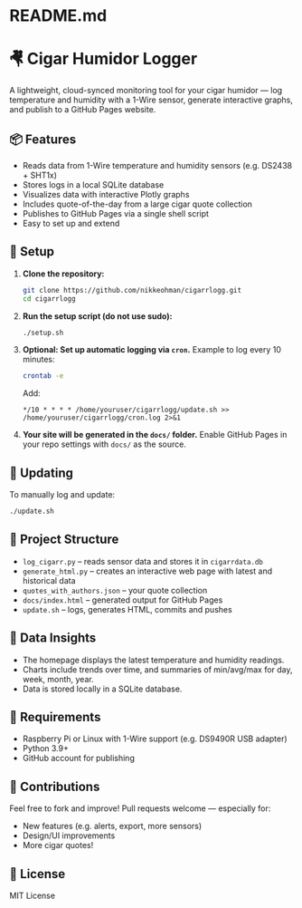 # README.md
# 🤻 Cigar Humidor Logger

A lightweight, cloud-synced monitoring tool for your cigar humidor — log temperature and humidity with a 1-Wire sensor, generate interactive graphs, and publish to a GitHub Pages website.

## 📦 Features

- Reads data from 1-Wire temperature and humidity sensors (e.g. DS2438 + SHT1x)
- Stores logs in a local SQLite database
- Visualizes data with interactive Plotly graphs
- Includes quote-of-the-day from a large cigar quote collection
- Publishes to GitHub Pages via a single shell script
- Easy to set up and extend

## 🔧 Setup

1. **Clone the repository:**
   ```bash
   git clone https://github.com/nikkeohman/cigarrlogg.git
   cd cigarrlogg
   ```

2. **Run the setup script (do not use sudo):**
   ```bash
   ./setup.sh
   ```

3. **Optional: Set up automatic logging via `cron`.**
   Example to log every 10 minutes:
   ```bash
   crontab -e
   ```
   Add:
   ```cron
   */10 * * * * /home/youruser/cigarrlogg/update.sh >> /home/youruser/cigarrlogg/cron.log 2>&1
   ```

4. **Your site will be generated in the `docs/` folder.**
   Enable GitHub Pages in your repo settings with `docs/` as the source.

## 🔁 Updating

To manually log and update:
```bash
./update.sh
```

## 📂 Project Structure

- `log_cigarr.py` – reads sensor data and stores it in `cigarrdata.db`
- `generate_html.py` – creates an interactive web page with latest and historical data
- `quotes_with_authors.json` – your quote collection
- `docs/index.html` – generated output for GitHub Pages
- `update.sh` – logs, generates HTML, commits and pushes

## 🧠 Data Insights

- The homepage displays the latest temperature and humidity readings.
- Charts include trends over time, and summaries of min/avg/max for day, week, month, year.
- Data is stored locally in a SQLite database.

## 📜 Requirements

- Raspberry Pi or Linux with 1-Wire support (e.g. DS9490R USB adapter)
- Python 3.9+
- GitHub account for publishing

## 🤝 Contributions

Feel free to fork and improve! Pull requests welcome — especially for:

- New features (e.g. alerts, export, more sensors)
- Design/UI improvements
- More cigar quotes!

## 📃 License

MIT License
